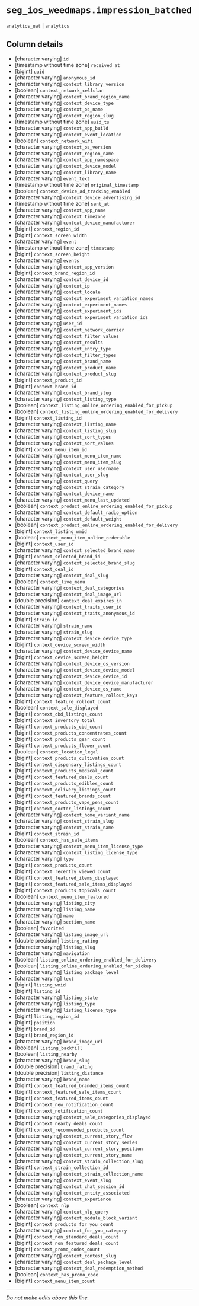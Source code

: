# `seg_ios_weedmaps.impression_batched`
`analytics_uat` | `analytics`

## Column details
* [character varying] `id`
* [timestamp without time zone] `received_at`
* [bigint]    `uuid`
* [character varying] `anonymous_id`
* [character varying] `context_library_version`
* [boolean]   `context_network_cellular`
* [character varying] `context_brand_region_name`
* [character varying] `context_device_type`
* [character varying] `context_os_name`
* [character varying] `context_region_slug`
* [timestamp without time zone] `uuid_ts`
* [character varying] `context_app_build`
* [character varying] `context_event_location`
* [boolean]   `context_network_wifi`
* [character varying] `context_os_version`
* [character varying] `context_region_name`
* [character varying] `context_app_namespace`
* [character varying] `context_device_model`
* [character varying] `context_library_name`
* [character varying] `event_text`
* [timestamp without time zone] `original_timestamp`
* [boolean]   `context_device_ad_tracking_enabled`
* [character varying] `context_device_advertising_id`
* [timestamp without time zone] `sent_at`
* [character varying] `context_app_name`
* [character varying] `context_timezone`
* [character varying] `context_device_manufacturer`
* [bigint]    `context_region_id`
* [bigint]    `context_screen_width`
* [character varying] `event`
* [timestamp without time zone] `timestamp`
* [bigint]    `context_screen_height`
* [character varying] `events`
* [character varying] `context_app_version`
* [bigint]    `context_brand_region_id`
* [character varying] `context_device_id`
* [character varying] `context_ip`
* [character varying] `context_locale`
* [character varying] `context_experiment_variation_names`
* [character varying] `context_experiment_names`
* [character varying] `context_experiment_ids`
* [character varying] `context_experiment_variation_ids`
* [character varying] `user_id`
* [character varying] `context_network_carrier`
* [character varying] `context_filter_values`
* [character varying] `context_results`
* [character varying] `context_entry_type`
* [character varying] `context_filter_types`
* [character varying] `context_brand_name`
* [character varying] `context_product_name`
* [character varying] `context_product_slug`
* [bigint]    `context_product_id`
* [bigint]    `context_brand_id`
* [character varying] `context_brand_slug`
* [character varying] `context_listing_type`
* [boolean]   `context_listing_online_ordering_enabled_for_pickup`
* [boolean]   `context_listing_online_ordering_enabled_for_delivery`
* [bigint]    `context_listing_id`
* [character varying] `context_listing_name`
* [character varying] `context_listing_slug`
* [character varying] `context_sort_types`
* [character varying] `context_sort_values`
* [bigint]    `context_menu_item_id`
* [character varying] `context_menu_item_name`
* [character varying] `context_menu_item_slug`
* [character varying] `context_user_username`
* [character varying] `context_user_slug`
* [character varying] `context_query`
* [character varying] `context_strain_category`
* [character varying] `context_device_name`
* [character varying] `context_menu_last_updated`
* [boolean]   `context_product_online_ordering_enabled_for_pickup`
* [character varying] `context_default_radio_option`
* [character varying] `context_default_weight`
* [boolean]   `context_product_online_ordering_enabled_for_delivery`
* [bigint]    `context_listing_wmid`
* [boolean]   `context_menu_item_online_orderable`
* [bigint]    `context_user_id`
* [character varying] `context_selected_brand_name`
* [bigint]    `context_selected_brand_id`
* [character varying] `context_selected_brand_slug`
* [bigint]    `context_deal_id`
* [character varying] `context_deal_slug`
* [boolean]   `context_live_menu`
* [character varying] `context_deal_categories`
* [character varying] `context_deal_image_url`
* [double precision] `context_deal_expires_in`
* [character varying] `context_traits_user_id`
* [character varying] `context_traits_anonymous_id`
* [bigint]    `strain_id`
* [character varying] `strain_name`
* [character varying] `strain_slug`
* [character varying] `context_device_device_type`
* [bigint]    `context_device_screen_width`
* [character varying] `context_device_device_name`
* [bigint]    `context_device_screen_height`
* [character varying] `context_device_os_version`
* [character varying] `context_device_device_model`
* [character varying] `context_device_device_id`
* [character varying] `context_device_device_manufacturer`
* [character varying] `context_device_os_name`
* [character varying] `context_feature_rollout_keys`
* [bigint]    `context_feature_rollout_count`
* [boolean]   `context_sale_displayed`
* [bigint]    `context_cbd_listings_count`
* [bigint]    `context_inventory_total`
* [bigint]    `context_products_cbd_count`
* [bigint]    `context_products_concentrates_count`
* [bigint]    `context_products_gear_count`
* [bigint]    `context_products_flower_count`
* [boolean]   `context_location_legal`
* [bigint]    `context_products_cultivation_count`
* [bigint]    `context_dispensary_listings_count`
* [bigint]    `context_products_medical_count`
* [bigint]    `context_featured_deals_count`
* [bigint]    `context_products_edibles_count`
* [bigint]    `context_delivery_listings_count`
* [bigint]    `context_featured_brands_count`
* [bigint]    `context_products_vape_pens_count`
* [bigint]    `context_doctor_listings_count`
* [character varying] `context_home_variant_name`
* [character varying] `context_strain_slug`
* [character varying] `context_strain_name`
* [bigint]    `context_strain_id`
* [boolean]   `context_has_sale_items`
* [character varying] `context_menu_item_license_type`
* [character varying] `context_listing_license_type`
* [character varying] `type`
* [bigint]    `context_products_count`
* [bigint]    `context_recently_viewed_count`
* [bigint]    `context_featured_items_displayed`
* [bigint]    `context_featured_sale_items_displayed`
* [bigint]    `context_products_topicals_count`
* [boolean]   `context_menu_item_featured`
* [character varying] `listing_city`
* [character varying] `listing_name`
* [character varying] `name`
* [character varying] `section_name`
* [boolean]   `favorited`
* [character varying] `listing_image_url`
* [double precision] `listing_rating`
* [character varying] `listing_slug`
* [character varying] `navigation`
* [boolean]   `listing_online_ordering_enabled_for_delivery`
* [boolean]   `listing_online_ordering_enabled_for_pickup`
* [character varying] `listing_package_level`
* [character varying] `text`
* [bigint]    `listing_wmid`
* [bigint]    `listing_id`
* [character varying] `listing_state`
* [character varying] `listing_type`
* [character varying] `listing_license_type`
* [bigint]    `listing_region_id`
* [bigint]    `position`
* [bigint]    `brand_id`
* [bigint]    `brand_region_id`
* [character varying] `brand_image_url`
* [boolean]   `listing_backfill`
* [boolean]   `listing_nearby`
* [character varying] `brand_slug`
* [double precision] `brand_rating`
* [double precision] `listing_distance`
* [character varying] `brand_name`
* [bigint]    `context_featured_branded_items_count`
* [bigint]    `context_featured_sale_items_count`
* [bigint]    `context_featured_items_count`
* [bigint]    `context_new_notification_count`
* [bigint]    `context_notification_count`
* [character varying] `context_sale_categories_displayed`
* [bigint]    `context_nearby_deals_count`
* [bigint]    `context_recommended_products_count`
* [character varying] `context_current_story_flow`
* [character varying] `context_current_story_series`
* [character varying] `context_current_story_position`
* [character varying] `context_current_story_name`
* [character varying] `context_strain_collection_slug`
* [bigint]    `context_strain_collection_id`
* [character varying] `context_strain_collection_name`
* [character varying] `context_event_slug`
* [character varying] `context_chat_session_id`
* [character varying] `context_entity_associated`
* [character varying] `context_experience`
* [boolean]   `context_nlp`
* [character varying] `context_nlp_query`
* [character varying] `context_module_block_variant`
* [bigint]    `context_products_for_you_count`
* [character varying] `context_for_you_category`
* [bigint]    `context_non_standard_deals_count`
* [bigint]    `context_non_featured_deals_count`
* [bigint]    `context_promo_codes_count`
* [character varying] `context_contest_slug`
* [character varying] `context_deal_package_level`
* [character varying] `context_deal_redemption_method`
* [boolean]   `context_has_promo_code`
* [bigint]    `context_menu_item_count`

-------------------------------------------------------------------------------
*Do not make edits above this line.*
